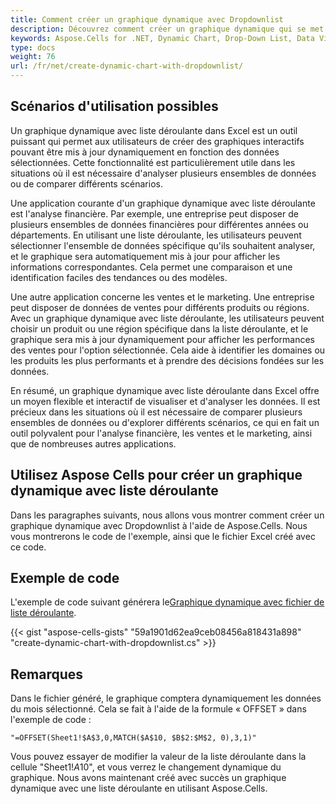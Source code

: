 ```yaml
---
title: Comment créer un graphique dynamique avec Dropdownlist
description: Découvrez comment créer un graphique dynamique qui se met à jour en fonction d'une sélection de liste déroulante en utilisant le Aspose.Cells for .NET. Notre guide étape par étape vous montrera comment intégrer une liste déroulante dans votre graphique pour une visualisation flexible des données.
keywords: Aspose.Cells for .NET, Dynamic Chart, Drop-Down List, Data Visualization, Integration, Flexible Visualization.
type: docs
weight: 76
url: /fr/net/create-dynamic-chart-with-dropdownlist/
---
```

##  **Scénarios d'utilisation possibles**
Un graphique dynamique avec liste déroulante dans Excel est un outil puissant qui permet aux utilisateurs de créer des graphiques interactifs pouvant être mis à jour dynamiquement en fonction des données sélectionnées. Cette fonctionnalité est particulièrement utile dans les situations où il est nécessaire d'analyser plusieurs ensembles de données ou de comparer différents scénarios.

Une application courante d'un graphique dynamique avec liste déroulante est l'analyse financière. Par exemple, une entreprise peut disposer de plusieurs ensembles de données financières pour différentes années ou départements. En utilisant une liste déroulante, les utilisateurs peuvent sélectionner l'ensemble de données spécifique qu'ils souhaitent analyser, et le graphique sera automatiquement mis à jour pour afficher les informations correspondantes. Cela permet une comparaison et une identification faciles des tendances ou des modèles.

Une autre application concerne les ventes et le marketing. Une entreprise peut disposer de données de ventes pour différents produits ou régions. Avec un graphique dynamique avec liste déroulante, les utilisateurs peuvent choisir un produit ou une région spécifique dans la liste déroulante, et le graphique sera mis à jour dynamiquement pour afficher les performances des ventes pour l'option sélectionnée. Cela aide à identifier les domaines ou les produits les plus performants et à prendre des décisions fondées sur les données.

En résumé, un graphique dynamique avec liste déroulante dans Excel offre un moyen flexible et interactif de visualiser et d'analyser les données. Il est précieux dans les situations où il est nécessaire de comparer plusieurs ensembles de données ou d'explorer différents scénarios, ce qui en fait un outil polyvalent pour l'analyse financière, les ventes et le marketing, ainsi que de nombreuses autres applications.

##  **Utilisez Aspose Cells pour créer un graphique dynamique avec liste déroulante**
Dans les paragraphes suivants, nous allons vous montrer comment créer un graphique dynamique avec Dropdownlist à l'aide de Aspose.Cells. Nous vous montrerons le code de l'exemple, ainsi que le fichier Excel créé avec ce code.

##  **Exemple de code**
 L'exemple de code suivant générera le[Graphique dynamique avec fichier de liste déroulante](DynamicChartWithDropdownlist.xlsx).

{{< gist "aspose-cells-gists" "59a1901d62ea9ceb08456a818431a898" "create-dynamic-chart-with-dropdownlist.cs" >}}

##  **Remarques**
Dans le fichier généré, le graphique comptera dynamiquement les données du mois sélectionné. Cela se fait à l'aide de la formule « OFFSET » dans l'exemple de code :

```
"=OFFSET(Sheet1!$A$3,0,MATCH($A$10, $B$2:$M$2, 0),3,1)"
```

Vous pouvez essayer de modifier la valeur de la liste déroulante dans la cellule "Sheet1!$A$10", et vous verrez le changement dynamique du graphique. Nous avons maintenant créé avec succès un graphique dynamique avec une liste déroulante en utilisant Aspose.Cells.
